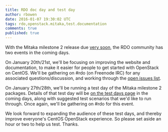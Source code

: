 ```yaml
---
title: RDO doc day and test day
author: rbowen
date: 2016-01-07 19:30:02 UTC
tags: rdo,openstack.mitaka,test.documentation
comments: true
published: true
---
```


With the Mitaka milestone 2 release due [very soon](http://docs.openstack.org/releases/schedules/mitaka.html), the RDO community
has two events in the coming days.

On January 20th/21st, we'll be focusing on improving the website and
documentation, to make it easier for people to get started with
OpenStack on CentOS. We'll be gathering on #rdo (on Freenode IRC) for
any associated questions/discussion, and working through the [open issues
list](https://github.com/redhat-openstack/website/issues).

On January 27th/28th, we'll be running a test day of the Mitaka
milestone 2 packages. Details of that test day will be [on the test days page](https://www.rdoproject.org/testday/) in the coming days, along with
suggested test scenarios that we'd like to run through. Once again,
we'll be gathering on #rdo for this event.

We look forward to expanding the audience of these test days, and
thereby improve everyone's CentOS OpenStack experience. So please set
aside an hour or two to help us test. Thanks.
